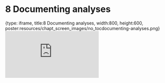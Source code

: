 # 8 Documenting analyses
 
{type: iframe, title:8 Documenting analyses, width:800, height:600, poster:resources/chapt_screen_images/no_tocdocumenting-analyses.png}
![](https://jhudatascience.org/Reproducibility_in_Cancer_Informatics//no_tocdocumenting-analyses.html)
 

 
